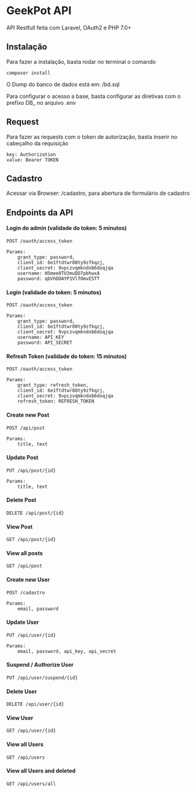 # GeekPot API

API Restfull feita com Laravel, OAuth2 e PHP 7.0+

## Instalação
Para fazer a instalação, basta rodar no terminal o comando

`composer install`

O Dump do banco de dados está em: /bd.sql

Para configurar o acesso a base, basta configurar as diretivas com o prefixo DB_ no arquivo .env

## Request
Para fazer as requests com o token de autorização, basta inserir no cabeçalho da requisição
```
key: Authorization
value: Bearer TOKEN
```

## Cadastro
Acessar via Browser: /cadastro, para abertura de formulário de cadastro

## Endpoints da API

#### Login do admin (validade do token: 5 minutos)
`POST /oauth/access_token`
```
Params:
    grant_type: password,
    client_id: 6e1ftdtwr80ty9zfkqzj,
    client_secret: 9vpczvqmkndob6doqjqa
    username: H5mee8TU3muDD7pbhwxA
    password: qbVhDOAYP1VlfOmvE5TT
```

#### Login (validade do token: 5 minutos)
`POST /oauth/access_token`
```
Params:
    grant_type: password,
    client_id: 6e1ftdtwr80ty9zfkqzj,
    client_secret: 9vpczvqmkndob6doqjqa
    username: API_KEY
    password: API_SECRET
```

#### Refresh Token  (validade do token: 15 minutos)
`POST /oauth/access_token`
```
Params:
    grant_type: refresh_token,
    client_id: 6e1ftdtwr80ty9zfkqzj,
    client_secret: 9vpczvqmkndob6doqjqa
    refresh_token: REFRESH_TOKEN
```

#### Create new Post
`POST /api/post`
```
Params:
    title, text
```

#### Update Post
`PUT /api/post/{id}`
```
Params:
    title, text
```

#### Delete Post
`DELETE /api/post/{id}`

#### View Post
`GET /api/post/{id}`

#### View all posts
`GET /api/post`


#### Create new User
`POST /cadastro`
```
Params:
    email, password
```

#### Update User
`PUT /api/user/{id}`
```
Params:
    email, password, api_key, api_secret
```

#### Suspend / Authorize User
`PUT /api/user/suspend/{id}`

#### Delete User
`DELETE /api/user/{id}`

#### View User
`GET /api/user/{id}`

#### View all Users
`GET /api/users`

#### View all Users and deleted
`GET /api/users/all`

